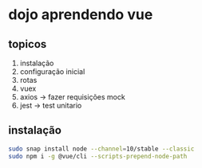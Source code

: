 # dojo aprendendo vue

## topicos

1. instalação
2. configuração inicial
3. rotas
4. vuex
5. axios -> fazer requisições mock
6. jest -> test unitario

## instalação

```bash
sudo snap install node --channel=10/stable --classic
sudo npm i -g @vue/cli --scripts-prepend-node-path
```

